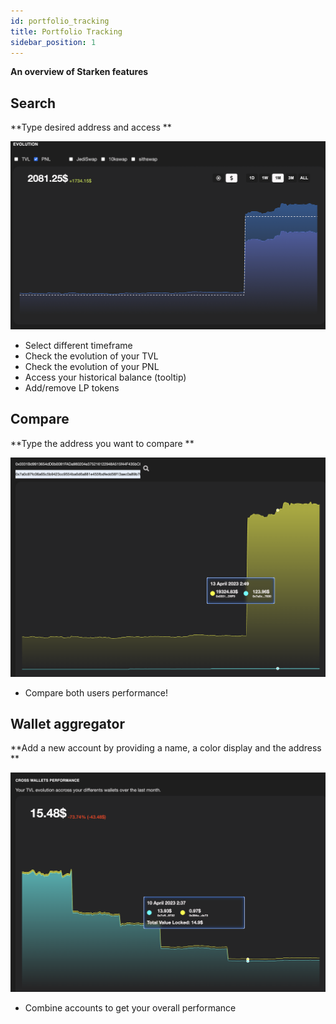```yaml
---
id: portfolio_tracking
title: Portfolio Tracking
sidebar_position: 1
---
```


**An overview of Starken features**

## Search

**Type desired address and access **

![alt_image](./images/search.png)

- Select different timeframe
- Check the evolution of your TVL
- Check the evolution of your PNL
- Access your historical balance (tooltip)
- Add/remove LP tokens 


## Compare

**Type the address you want to compare **

![alt_image](./images/compare.png)

- Compare both users performance!

## Wallet aggregator

**Add a new account by providing a name, a color display and the address  **

![alt_image](./images/wallet.png)

- Combine accounts to get your overall performance
